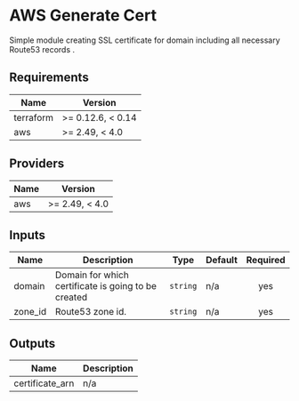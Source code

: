 # AWS Generate Cert  
Simple module creating SSL certificate for domain including all necessary Route53 records .

## Requirements

| Name | Version |
|------|---------|
| terraform | >= 0.12.6, < 0.14 |
| aws | >= 2.49, < 4.0 |

## Providers

| Name | Version |
|------|---------|
| aws | >= 2.49, < 4.0 |

## Inputs

| Name | Description | Type | Default | Required |
|------|-------------|------|---------|:--------:|
| domain | Domain for which certificate is going to be created | `string` | n/a | yes |
| zone\_id | Route53 zone id. | `string` | n/a | yes |

## Outputs

| Name | Description |
|------|-------------|
| certificate\_arn | n/a |

